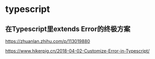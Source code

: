 # typescript

## 在Typescript里extends Error的终极方案

https://zhuanlan.zhihu.com/p/113019880

https://www.hikerpig.cn/2018-04-02-Customize-Error-in-Typescript/
